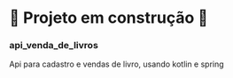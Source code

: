 # 🚧  Projeto em construção 🚧
### api_venda_de_livros
Api para cadastro e vendas de livro, usando kotlin e spring
